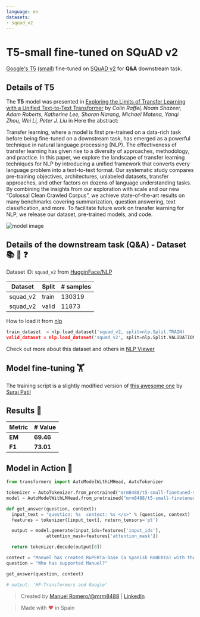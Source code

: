 ```yaml
---
language: en
datasets:
- squad_v2
---
```


# T5-small fine-tuned on SQuAD v2

[Google's T5](https://ai.googleblog.com/2020/02/exploring-transfer-learning-with-t5.html) [(small)](https://huggingface.co/t5-small) fine-tuned on [SQuAD v2](https://rajpurkar.github.io/SQuAD-explorer/) for **Q&A** downstream task.

## Details of T5

The **T5** model was presented in [Exploring the Limits of Transfer Learning with a Unified Text-to-Text Transformer](https://arxiv.org/pdf/1910.10683.pdf) by *Colin Raffel, Noam Shazeer, Adam Roberts, Katherine Lee, Sharan Narang, Michael Matena, Yanqi Zhou, Wei Li, Peter J. Liu* in Here the abstract:

Transfer learning, where a model is first pre-trained on a data-rich task before being fine-tuned on a downstream task, has emerged as a powerful technique in natural language processing (NLP). The effectiveness of transfer learning has given rise to a diversity of approaches, methodology, and practice. In this paper, we explore the landscape of transfer learning techniques for NLP by introducing a unified framework that converts every language problem into a text-to-text format. Our systematic study compares pre-training objectives, architectures, unlabeled datasets, transfer approaches, and other factors on dozens of language understanding tasks. By combining the insights from our exploration with scale and our new “Colossal Clean Crawled Corpus”, we achieve state-of-the-art results on many benchmarks covering summarization, question answering, text classification, and more. To facilitate future work on transfer learning for NLP, we release our dataset, pre-trained models, and code.

![model image](https://i.imgur.com/jVFMMWR.png)


## Details of the downstream task (Q&A) - Dataset 📚 🧐 ❓

Dataset ID: ```squad_v2``` from  [HugginFace/NLP](https://github.com/huggingface/nlp)

| Dataset  | Split | # samples |
| -------- | ----- | --------- |
| squad_v2 | train | 130319    |
| squad_v2 | valid  | 11873    |

How to load it from [nlp](https://github.com/huggingface/nlp)

```python
train_dataset  = nlp.load_dataset('squad_v2, split=nlp.Split.TRAIN)
valid_dataset = nlp.load_dataset('squad_v2', split=nlp.Split.VALIDATION)
```
Check out more about this dataset and others in [NLP Viewer](https://huggingface.co/nlp/viewer/)


## Model fine-tuning 🏋️‍

The training script is a slightly modified version of [this  awesome one](https://colab.research.google.com/github/patil-suraj/exploring-T5/blob/master/T5_on_TPU.ipynb) by [Suraj Patil](https://twitter.com/psuraj28)

## Results 📝

| Metric | # Value   |
| ------ | --------- |
| **EM** | **69.46** |
| **F1** | **73.01** |



## Model in Action 🚀

```python
from transformers import AutoModelWithLMHead, AutoTokenizer

tokenizer = AutoTokenizer.from_pretrained("mrm8488/t5-small-finetuned-squadv2")
model = AutoModelWithLMHead.from_pretrained("mrm8488/t5-small-finetuned-squadv2")

def get_answer(question, context):
  input_text = "question: %s  context: %s </s>" % (question, context)
  features = tokenizer([input_text], return_tensors='pt')

  output = model.generate(input_ids=features['input_ids'], 
               attention_mask=features['attention_mask'])

  return tokenizer.decode(output[0])

context = "Manuel has created RuPERTa-base (a Spanish RoBERTa) with the support of HF-Transformers and Google"
question = "Who has supported Manuel?"

get_answer(question, context)

# output: 'HF-Transformers and Google'
```

> Created by [Manuel Romero/@mrm8488](https://twitter.com/mrm8488) | [LinkedIn](https://www.linkedin.com/in/manuel-romero-cs/)

> Made with <span style="color: #e25555;">&hearts;</span> in Spain
